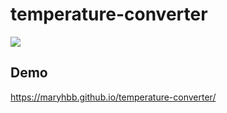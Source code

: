 # temperature-converter


![](https://github.com/maryhbb/temperature-converter/actions/workflows/workflow.yml/badge.svg)



## Demo


https://maryhbb.github.io/temperature-converter/

